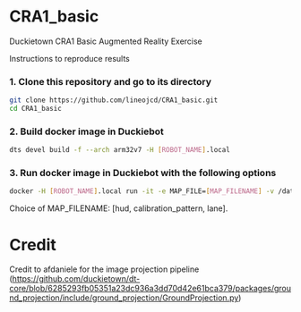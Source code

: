 # CRA1_basic
Duckietown CRA1 Basic Augmented Reality Exercise

Instructions to reproduce results

### 1. Clone this repository and go to its directory
```bash
git clone https://github.com/lineojcd/CRA1_basic.git
cd CRA1_basic
```
### 2. Build docker image in Duckiebot
```bash
dts devel build -f --arch arm32v7 -H [ROBOT_NAME].local 
```

### 3. Run docker image in Duckiebot with the following options
```bash
docker -H [ROBOT_NAME].local run -it -e MAP_FILE=[MAP_FILENAME] -v /data/config/calibrations/:/code/catkin_ws/src/CRA1_basic/calibrations/ --rm --net=host --privileged duckietown/CRA1_basic:CRA1_basic-arm32v7
```
Choice of MAP_FILENAME: [hud, calibration_pattern, lane].

# Credit
Credit to afdaniele for the image projection pipeline (https://github.com/duckietown/dt-core/blob/6285293fb05351a23dc936a3dd70d42e61bca379/packages/ground_projection/include/ground_projection/GroundProjection.py)
